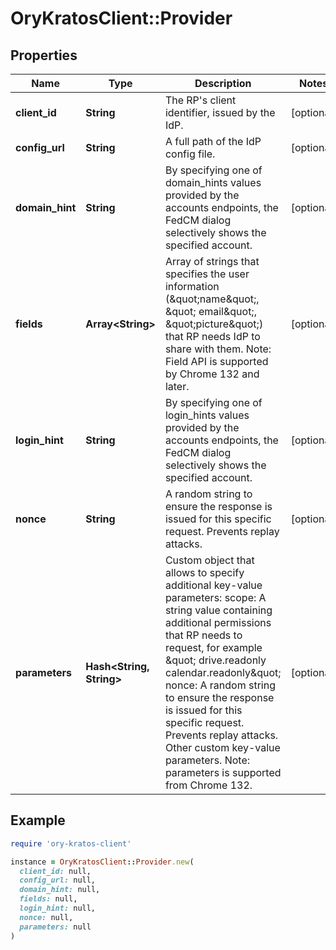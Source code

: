 # OryKratosClient::Provider

## Properties

| Name | Type | Description | Notes |
| ---- | ---- | ----------- | ----- |
| **client_id** | **String** | The RP&#39;s client identifier, issued by the IdP. | [optional] |
| **config_url** | **String** | A full path of the IdP config file. | [optional] |
| **domain_hint** | **String** | By specifying one of domain_hints values provided by the accounts endpoints, the FedCM dialog selectively shows the specified account. | [optional] |
| **fields** | **Array&lt;String&gt;** | Array of strings that specifies the user information (\&quot;name\&quot;, \&quot; email\&quot;, \&quot;picture\&quot;) that RP needs IdP to share with them.  Note: Field API is supported by Chrome 132 and later. | [optional] |
| **login_hint** | **String** | By specifying one of login_hints values provided by the accounts endpoints, the FedCM dialog selectively shows the specified account. | [optional] |
| **nonce** | **String** | A random string to ensure the response is issued for this specific request. Prevents replay attacks. | [optional] |
| **parameters** | **Hash&lt;String, String&gt;** | Custom object that allows to specify additional key-value parameters: scope: A string value containing additional permissions that RP needs to request, for example \&quot; drive.readonly calendar.readonly\&quot; nonce: A random string to ensure the response is issued for this specific request. Prevents replay attacks.  Other custom key-value parameters.  Note: parameters is supported from Chrome 132. | [optional] |

## Example

```ruby
require 'ory-kratos-client'

instance = OryKratosClient::Provider.new(
  client_id: null,
  config_url: null,
  domain_hint: null,
  fields: null,
  login_hint: null,
  nonce: null,
  parameters: null
)
```

